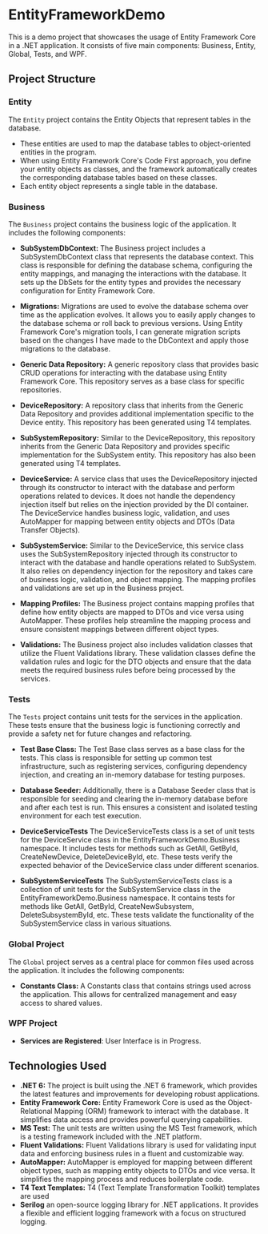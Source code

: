 # EntityFrameworkDemo

This is a demo project that showcases the usage of Entity Framework Core in a .NET application. It consists of five main components: Business, Entity, Global, Tests, and WPF.

## Project Structure

### Entity
The `Entity` project contains the Entity Objects that represent tables in the database. 
- These entities are used to map the database tables to object-oriented entities in the program.
- When using Entity Framework Core's Code First approach, you define your entity objects as classes, and the framework automatically creates the corresponding database tables based on these classes. 
- Each entity object represents a single table in the database.

### Business
The `Business` project contains the business logic of the application. It includes the following components:

- **SubSystemDbContext:** The Business project includes a SubSystemDbContext class that represents the database context. This class is responsible for defining the database schema, configuring the entity mappings, and managing the interactions with the database. It sets up the DbSets for the entity types and provides the necessary configuration for Entity Framework Core.

- **Migrations:** Migrations are used to evolve the database schema over time as the application evolves. It allows you to easily apply changes to the database schema or roll back to previous versions. Using Entity Framework Core's migration tools, I can generate migration scripts based on the changes I have made to the DbContext and apply those migrations to the database.

- **Generic Data Repository:** A generic repository class that provides basic CRUD operations for interacting with the database using Entity Framework Core. This repository serves as a base class for specific repositories.

- **DeviceRepository:** A repository class that inherits from the Generic Data Repository and provides additional implementation specific to the Device entity. This repository has been generated using T4 templates.

- **SubSystemRepository:** Similar to the DeviceRepository, this repository inherits from the Generic Data Repository and provides specific implementation for the SubSystem entity. This repository has also been generated using T4 templates.

- **DeviceService:** A service class that uses the DeviceRepository injected through its constructor to interact with the database and perform operations related to devices. It does not handle the dependency injection itself but relies on the injection provided by the DI container. The DeviceService handles business logic, validation, and uses AutoMapper for mapping between entity objects and DTOs (Data Transfer Objects).

- **SubSystemService:** Similar to the DeviceService, this service class uses the SubSystemRepository injected through its constructor to interact with the database and handle operations related to SubSystem. It also relies on dependency injection for the repository and takes care of business logic, validation, and object mapping. The mapping profiles and validations are set up in the Business project.

- **Mapping Profiles:** The Business project contains mapping profiles that define how entity objects are mapped to DTOs and vice versa using AutoMapper. These profiles help streamline the mapping process and ensure consistent mappings between different object types.

- **Validations:** The Business project also includes validation classes that utilize the Fluent Validations library. These validation classes define the validation rules and logic for the DTO objects and ensure that the data meets the required business rules before being processed by the services.

### Tests
The `Tests` project contains unit tests for the services in the application. These tests ensure that the business logic is functioning correctly and provide a safety net for future changes and refactoring.

- **Test Base Class:** The Test Base class serves as a base class for the tests. This class is responsible for setting up common test infrastructure, such as registering services, configuring dependency injection, and creating an in-memory database for testing purposes.

- **Database Seeder:** Additionally, there is a Database Seeder class that is responsible for seeding and clearing the in-memory database before and after each test is run. This ensures a consistent and isolated testing environment for each test execution.

- **DeviceServiceTests** The DeviceServiceTests class is a set of unit tests for the DeviceService class in the EntityFrameworkDemo.Business namespace. It includes tests for methods such as GetAll, GetById, CreateNewDevice, DeleteDeviceById, etc. These tests verify the expected behavior of the DeviceService class under different scenarios.

- **SubSystemServiceTests** The SubSystemServiceTests class is a collection of unit tests for the SubSystemService class in the EntityFrameworkDemo.Business namespace. It contains tests for methods like GetAll, GetById, CreateNewSubsystem, DeleteSubsystemById, etc. These tests validate the functionality of the SubSystemService class in various situations.

### Global Project
The `Global` project serves as a central place for common files used across the application. It includes the following components:

- **Constants Class:** A Constants class that contains strings used across the application. This allows for centralized management and easy access to shared values.

### WPF Project
- **Services are Registered**: User Interface is in Progress. 

## Technologies Used

- **.NET 6:** The project is built using the .NET 6 framework, which provides the latest features and improvements for developing robust applications.
- **Entity Framework Core:** Entity Framework Core is used as the Object-Relational Mapping (ORM) framework to interact with the database. It simplifies data access and provides powerful querying capabilities.
- **MS Test:** The unit tests are written using the MS Test framework, which is a testing framework included with the .NET platform.
- **Fluent Validations:** Fluent Validations library is used for validating input data and enforcing business rules in a fluent and customizable way.
- **AutoMapper:** AutoMapper is employed for mapping between different object types, such as mapping entity objects to DTOs and vice versa. It simplifies the mapping process and reduces boilerplate code.
- **T4 Text Templates:** T4 (Text Template Transformation Toolkit) templates are used
- **Serilog** an open-source logging library for .NET applications. It provides a flexible and efficient logging framework with a focus on structured logging.
